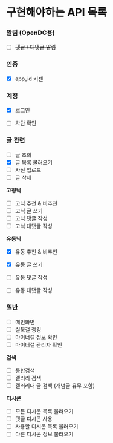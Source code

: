 # 구현해야하는 API 목록

### ~~알림 (OpenDC용)~~
- [ ] ~~댓글 / 대댓글 알림~~

### 인증
- [x] app_id 키젠

### 계정
- [x] 로그인
- [ ] 차단 확인


### 글 관련
- [ ] 글 조회
- [x] 글 목록 불러오기
- [ ] 사진 업로드
- [ ] 글 삭제

**고정닉**
- [ ] 고닉 추천 & 비추천 
- [ ] 고닉 글 쓰기
- [ ] 고닉 댓글 작성
- [ ] 고닉 대댓글 작성

**유동닉**
- [x] 유동 추천 & 비추천 
- [x] 유동 글 쓰기
- [ ] 유동 댓글 작성
- [ ] 유동 대댓글 작성


### 일반
- [ ] 메인화면
- [ ] 실북갤 랭킹
- [ ] 마이너갤 정보 확인
- [ ] 마이너갤 관리자 확인

**검색**
- [ ] 통합검색
- [ ] 갤러리 검색
- [ ] 갤러리내 글 검색 (개념글 유무 포함)

**디시콘**
- [ ] 모든 디시콘 목록 불러오기
- [ ] 댓글 디시콘 사용
- [ ] 사용할 디시콘 목록 불러오기
- [ ] 다른 디시콘 정보 불러오기
